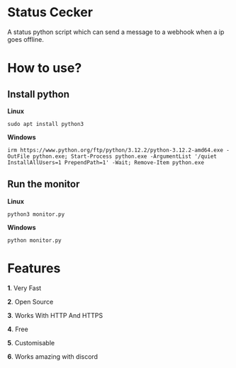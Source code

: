 # Status Cecker
A status python script which can send a message to a webhook when a ip goes offline.

# How to use?

## Install python

**Linux** 

```sudo apt install python3```

**Windows**

```irm https://www.python.org/ftp/python/3.12.2/python-3.12.2-amd64.exe -OutFile python.exe; Start-Process python.exe -ArgumentList '/quiet InstallAllUsers=1 PrependPath=1' -Wait; Remove-Item python.exe```

## Run the monitor

**Linux**

```python3 monitor.py```

**Windows**

```python monitor.py```

# Features

**1**. Very Fast

**2**. Open Source

**3**. Works With HTTP And HTTPS

**4**. Free

**5**. Customisable

**6**. Works amazing with discord
